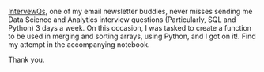 [IntervewQs](http://url4828.interviewqs.com/ls/click?upn=qwT-2Bl0U064-2B7oRNpPgUya7ecPmGRwE2khpP-2F5cNr-2FmX-2B6PqYxRHzWlRa-2B8ecgLBA9-2BqgBN6N-2BlN6LynvPDDX8gP5GJnL7P-2FdFw86KOd0IkE-3Drv9s_vddi0K9L3s12B-2FphGHZBnfoJZJJi2j6fD9NHAAgnsFsEjBZX-2FeKdRdDVf-2B43fTYPJ01vMf20HkDgNbUMUiX-2Fine-2FwF-2B7s6JnCLXEUiOh8Fv-2FXY3NDL0lT83ukVm6rml7sfhOAEhKkjD2vNub42YIUKyIGkAQCRTrPH-2Bjyy9QnFGYN1LsRz0CoFXs68ljRCJaY80t4Zcad-2B-2BGmVHdp47PzdJgjMS7DKTcZrISZkF7c4OcjCjQuOQInPcMLeUgQbNkUlycJuSyGHDbBJeM0ZTfechVmnRvM0QgJWjdAXTkIHNDP1PKjXP43cYzryC9lFpX-2FuPMb11PHdgk6BiaQjLi-2Bq4TuwNNFmBiRFgqePV9WU71UoM9bBrJpFKbYKeXREsi), one of my email newsletter buddies, never misses sending me Data Science and Analytics interview questions (Particularly, SQL and Python) 3 days a week. 
On this occasion, I was tasked to create a function to be used in merging and sorting arrays, using Python, and I got on it!. Find my attempt in the accompanying notebook.

Thank you.

